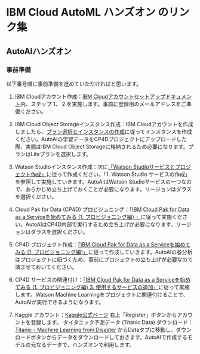 # IBM Cloud AutoML ハンズオン のリンク集

## AutoAIハンズオン

### 事前準備

以下番号順に事前準備を進めていただければと思います。

1. IBM Cloudアカウント作成：[IBM Cloudアカウントセットアップドキュメント](https://cloud.ibm.com/docs/account?topic=account-account-getting-started&locale=ja)内、ステップ 1、 2 を実施します。事前に登録用のメールアドレスをご準備ください。

2. IBM Cloud Object Storageインスタンス作成：IBM Cloudアカウントを作成しましたら、[プラン選択とインスタンスの作成](https://cloud.ibm.com/docs/cloud-object-storage/basics?topic=cloud-object-storage-provision )に従ってインスタンスを作成ください。AutoAIの学習データをCP4Dプロジェクトにアップロードした際、実態はIBM Cloud Object Storageに格納されるため必要になります。プランはLiteプランを選択します。

3. Watson Studioインスタンス作成：次に[「Watson Studioサービスとプロジェクト作成」]( https://qiita.com/nishikyon/items/ba698b638300848b746e )に従って作成ください。「1. Watson Studio サービスの作成」を参照して実施していきます。AutoAIはWatson Studioサービスの一つなので、あらかじめ立ち上げておくことが必要になります。リージョンはダラスを選択ください。

4. Cloud Pak for Data (CP4D) プロビジョニング：[「IBM Cloud Pak for Data as a Serviceを始めてみる (1. プロビジョニング編) 」](https://qiita.com/Asuka_Saito/items/df3467dc4c9919772c6)に従って実施ください。AutoAIはCP4D内部で実行するため立ち上げが必要になります。リージョンはダラスを選択ください。

5. CP4D プロジェクト作成：[「IBM Cloud Pak for Data as a Serviceを始めてみる (1. プロビジョニング編)」](https://qiita.com/Asuka_Saito/items/d01a1fc4c5ec5068daeb)に従って作成していきます。AutoAIの各分析はプロジェクトに紐づくため、事前にプロジェクトの立ち上げが必要なので済ませておいてください。

6. CP4D サービスの関連付け：[「IBM Cloud Pak for Data as a Serviceを始めてみる (1. プロビジョニング編) 3. 使用するサービスの追加」](https://qiita.com/Asuka_Saito/items/df3467dc4c9919772c63)に従って実施します。Watson Machine Learningをプロジェクトに関連付けることで、AutoAIが実行できるようになります。

7. Kaggle アカウント：[Kaggle公式ページ](https://www.kaggle.com/) 右上「Register」ボタンからアカウントを登録します。
タイタニック予測データ (Titanic Data) ダウンロード：[Titanic - Machine Learning from Disaster](https://www.kaggle.com/c/titanic/data) からDataタブに移動し、ダウンロードボタンからデータをダウンロードしておきます。AutoAIで作成するモデルの元なるデータで、ハンズオンで利用します。
